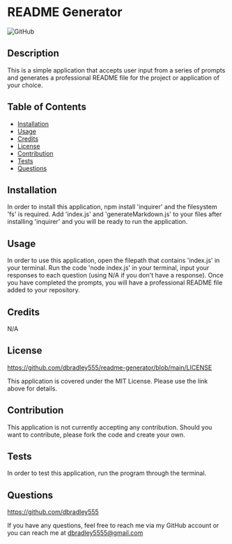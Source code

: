 # README Generator

 ![GitHub](https://img.shields.io/github/license/dbradley555/readme-generator?style=for-the-badge)

 ## Description

 This is a simple application that accepts user input from a series of prompts and generates a professional README file for the project or application of your choice.

 ## Table of Contents

 - [Installation](#installation)
 - [Usage](#usage)
 - [Credits](#credits)
 - [License](#license)
 - [Contribution](#contribution)
 - [Tests](#tests)
 - [Questions](#questions)

 ## Installation

 In order to install this application, npm install 'inquirer' and the filesystem 'fs' is required. Add 'index.js' and 'generateMarkdown.js' to your files after installing 'inquirer' and you will be ready to run the application.

 ## Usage

 In order to use this application, open the filepath that contains 'index.js' in your terminal. Run the code 'node index.js' in your terminal, input your responses to each question (using N/A if you don't have a response). Once you have completed the prompts, you will have a professional README file added to your repository.

 ## Credits

 N/A

 ## License

 https://github.com/dbradley555/readme-generator/blob/main/LICENSE

 This application is covered under the MIT License. Please use the link above for details.

 ## Contribution

 This application is not currently accepting any contribution. Should you want to contribute, please fork the code and create your own.

 ## Tests

 In order to test this application, run the program through the terminal.

 ## Questions

 https://github.com/dbradley555 

 If you have any questions, feel free to reach me via my GitHub account or you can reach me at 
 dbradley5555@gmail.com